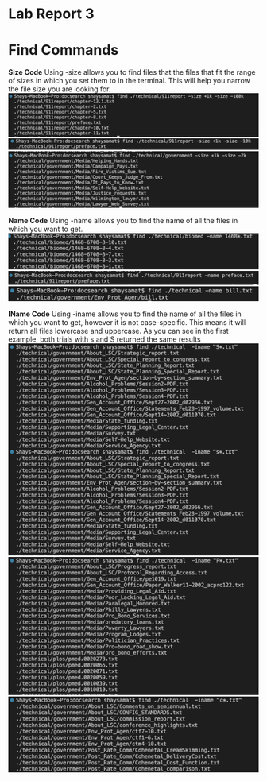 # Lab Report 3

# Find Commands

**Size Code**
Using -size allows you to find files that the files that fit the range of sizes in which you set them to in the terminal. This will help you narrow the file size you are looking for.
![Image](SizeOne.png)
![Image](SizeTwo.png)
![Image](SizeThree.png)

**Name Code**
Using -name allows you to find the name of all the files in which you want to get.
![Image](nameOne.png)
![Image](nameTwo.png)
![Image](namethree.png)

**IName Code**
Using -iname allows you to find the name of all the files in which you want to get, however it is not case-specific. This means it will return all files lowercase and uppercase. As you can see in the first example, both trials with s and S returned the same results
![Image](iNameTwo.png)
![Image](iNameOne.png)
![Image](iNameThree.png)

